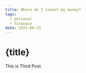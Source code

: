 ```yaml
---
title: Where do I invest my money?
tags:
  - personal
  - finanace
date: 2021-06-23
---
```



# {title}

This is Third Post.
